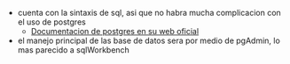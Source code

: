 - cuenta con la sintaxis de sql, asi que no habra mucha complicacion con el uso de postgres
	- [Documentacion de postgres en su web oficial](https://www.postgresql.org/docs/current/index.html)
- el manejo principal de las base de datos sera por medio de pgAdmin, lo mas parecido a sqlWorkbench